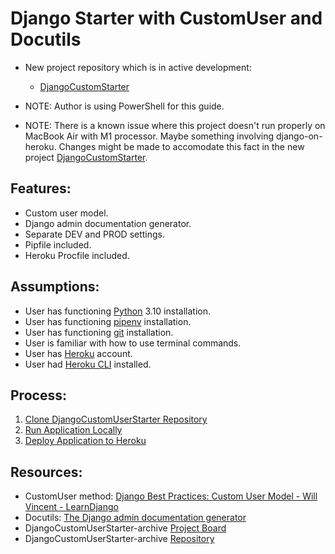 # Django Starter with CustomUser and Docutils
* New project repository which is in active development:
    * [DjangoCustomStarter](https://github.com/brucestull/DjangoCustomStarter)

* NOTE: Author is using PowerShell for this guide.
* NOTE: There is a known issue where this project doesn't run properly on MacBook Air with M1 processor. Maybe something involving django-on-heroku. Changes might be made to accomodate this fact in the new project [DjangoCustomStarter](https://github.com/brucestull/DjangoCustomStarter). 


## Features:
* Custom user model.
* Django admin documentation generator.
* Separate DEV and PROD settings.
* Pipfile included.
* Heroku Procfile included.


## Assumptions:
* User has functioning [Python](https://www.python.org/downloads/) 3.10 installation.
* User has functioning [pipenv](https://pypi.org/project/pipenv/) installation.
* User has functioning [git](https://git-scm.com/downloads) installation.
* User is familiar with how to use terminal commands.
* User has [Heroku](https://www.heroku.com/) account.
* User had [Heroku CLI](https://devcenter.heroku.com/articles/heroku-cli#install-the-heroku-cli) installed.

## Process:
1. [Clone DjangoCustomUserStarter Repository](notes/clone_django_custom_user_starter_repo.md)
1. [Run Application Locally](notes/run_application_locally.md)
1. [Deploy Application to Heroku](notes/deploy_application_to_heroku.md)


## Resources:
* CustomUser method: [Django Best Practices: Custom User Model - Will Vincent - LearnDjango](https://learndjango.com/tutorials/django-custom-user-model)
* Docutils: [The Django admin documentation generator](https://docs.djangoproject.com/en/4.0/ref/contrib/admin/admindocs/)
* DjangoCustomUserStarter-archive [Project Board](https://github.com/brucestull/DjangoCustomUserStarter-archive/projects/1)
* DjangoCustomUserStarter-archive [Repository](https://github.com/brucestull/DjangoCustomUserStarter-archive)

